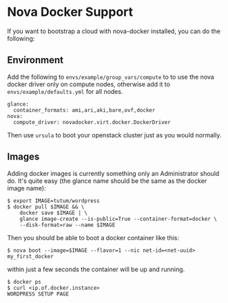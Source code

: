 Nova Docker Support
===================

If you want to bootstrap a cloud with nova-docker installed, you can do the following:

Environment
-----------

Add the following to `envs/example/group_vars/compute` to to use the nova docker driver only on compute nodes, otherwise add it to `envs/example/defaults.yml` for all nodes.

```
glance:
  container_formats: ami,ari,aki,bare,ovf,docker
nova:
  compute_driver: novadocker.virt.docker.DockerDriver
```

Then use `ursula` to boot your openstack cluster just as you would normally.

Images
------

Adding docker images is currently something only an Administrator should do.   It's quite easy (the glance name should be the same as the docker image name):

```
$ export IMAGE=tutum/wordpress
$ docker pull $IMAGE && \
    docker save $IMAGE | \
    glance image-create --is-public=True --container-format=docker \
    --disk-format=raw --name $IMAGE
```

Then you should be able to boot a docker container like this:

```
$ nova boot --image=$IMAGE --flavor=1 --nic net-id=<net-uuid> my_first_docker
```

within just a few seconds the container will be up and running.

```
$ docker ps
$ curl <ip.of.docker.instance>
WORDPRESS SETUP PAGE
```
